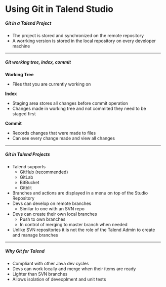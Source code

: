 # Using Git in Talend Studio
##### Git in a Talend Project
- The project is stored and synchronized on the remote repository
- A worrking version is stored in the local repository on every developer machine
---
##### Git working tree, index, commit
**Working Tree**
- Files that you are currently working on

**Index**
- Staging area stores all changes before commit operation
- Changes made in working tree and not commited they need to be staged first

**Commit**
- Records changes that were made to files
- Can see every change made and view all changes

---
##### Git in Talend Projects
- Talend supports
	- GitHub (recommended)
	- GitLab
	- BitBucket
	- Gitblit
- Branches and actions are displayed in a menu on top of the Studio Repository
- Devs can develop on remote branches
	- Similar to one with an SVN repo
- Devs can create their own local branches
	- Push to own branches
	- In control of merging to master branch when needed
- Unlike SVN repositories it is not the role of the Talend Admin to create and manage branches
----
##### Why Git for Talend
- Compliant with other Java dev cycles
- Devs can work locally and merge when their items are ready
- Lighter than SVN branches
- Allows isolation of deveoplment and unit tests